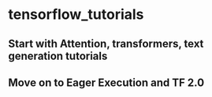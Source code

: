 # tensorflow_tutorials

## Start with Attention, transformers, text generation tutorials
## Move on to Eager Execution and TF 2.0
